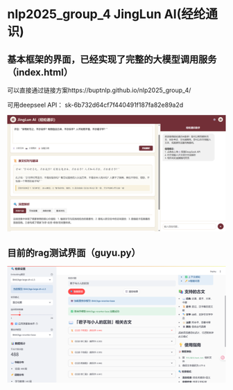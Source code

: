 # nlp2025_group_4 JingLun AI(经纶通识)

## 基本框架的界面，已经实现了完整的大模型调用服务（index.html）
可以直接通过链接方案https://buptnlp.github.io/nlp2025_group_4/

可用deepseel API： sk-6b732d64cf7f440491f187fa82e89a2d


![](assets/app_ui.PNG)


## 目前的rag测试界面（guyu.py）
![](assets/rag.PNG)
